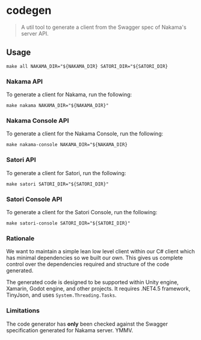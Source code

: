codegen
=======

> A util tool to generate a client from the Swagger spec of Nakama's server API.

## Usage

```shell
make all NAKAMA_DIR="${NAKAMA_DIR} SATORI_DIR="${SATORI_DIR}
```

### Nakama API

To generate a client for Nakama, run the following:
```shell
make nakama NAKAMA_DIR="${NAKAMA_DIR}"
```

### Nakama Console API

To generate a client for the Nakama Console, run the following:

```shell
make nakama-console NAKAMA_DIR="${NAKAMA_DIR}
```

### Satori API

To generate a client for Satori, run the following:
```shell
make satori SATORI_DIR="${SATORI_DIR}"
```

### Satori Console API

To generate a client for the Satori Console, run the following:
```shell
make satori-console SATORI_DIR="${SATORI_DIR}"
```

### Rationale

We want to maintain a simple lean low level client within our C# client which has minimal dependencies so we built our own. This gives us complete control over the dependencies required and structure of the code generated.

The generated code is designed to be supported within Unity engine, Xamarin, Godot engine, and other projects. It requires .NET4.5 framework, TinyJson, and uses `System.Threading.Tasks`.

### Limitations

The code generator has __only__ been checked against the Swagger specification generated for Nakama server. YMMV.
